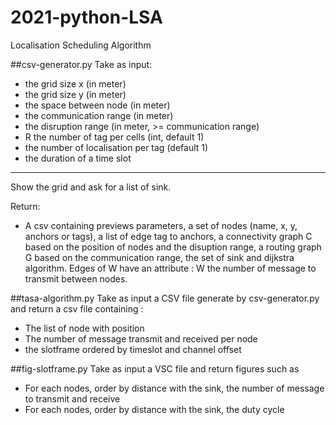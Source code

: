 # 2021-python-LSA
Localisation Scheduling Algorithm


##csv-generator.py
Take as input:
- the grid size x (in meter)
- the grid size y (in meter)
- the space between node (in meter)
- the communication range (in meter)
- the disruption range (in meter, >= communication range) 
- R the number of tag per cells (int, default 1)
- the number of localisation per tag (default 1)
- the duration of a time slot
------
Show the grid and ask for a list of sink.

Return:
- A csv containing previews parameters, a set of nodes (name, x, y, anchors or tags), a list of edge tag to anchors, a connectivity graph C based on the position of nodes and the disuption range, a routing graph G based on the communication range, the set of sink and dijkstra algorithm. Edges of W have an attribute : W the number of message to transmit between nodes.

##tasa-algorithm.py
Take as input a CSV file generate by csv-generator.py and return a csv file containing :
- The list of node with position
- The number of message transmit and received per node
- the slotframe ordered by timeslot and channel offset

##fig-slotframe.py
Take as input a VSC file and return figures such as 
- For each nodes, order by distance with the sink, the number of message to transmit and receive
- For each nodes, order by distance with the sink, the duty cycle

